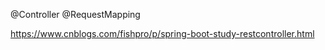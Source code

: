 @Controller
@RequestMapping


https://www.cnblogs.com/fishpro/p/spring-boot-study-restcontroller.html
